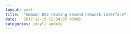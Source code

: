 ```yaml
---
layout: post
title:  "Amazon EC2 routing second network interface"
date:   2017-12-15 12:34:07 +0000
categories: jekyll update
---
```

